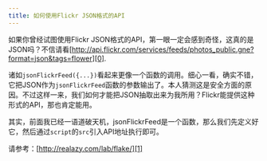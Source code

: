 ```yaml
---
title: 如何使用Flickr JSON格式的API
---
```

如果你曾经试图使用Flickr JSON格式的API，第一眼一定会感到奇怪，这真的是JSON吗？不信请看[http://api.flickr.com/services/feeds/photos_public.gne?format=json&tags=flower][0].

诸如`jsonFlickrFeed({...})`看起来更像一个函数的调用。细心一看，确实不错，它把JSON作为`jsonFlickrFeed`函数的参数输出了。本人猜测这是安全方面的原因。不过这样一来，我们如何才能把JSON抽取出来为我所用？Flickr能提供这种形式的API，那也肯定能用。

其实，前面我已经一语道破天机，jsonFlickrFeed是一个函数，那么我们先定义好它，然后通过`script`的`src`引入API地址执行即可。

请参考：[http://realazy.com/lab/flake/][1]

[0]: http://api.flickr.com/services/feeds/photos_public.gne?format=json&tags=flower
[1]: http://realazy.com/lab/flake/
